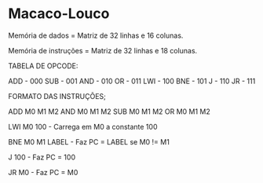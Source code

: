 Macaco-Louco
============

Memória de dados = Matriz de 32 linhas e 16 colunas.

Memória de instruções = Matriz de 32 linhas e 18 colunas.

TABELA DE OPCODE:

ADD  - 	000
SUB  - 	001
AND  -	010
OR   - 	011
LWI  - 	100
BNE  -	101
J    - 	110
JR   - 	111

FORMATO DAS INSTRUÇÕES;

ADD M0 M1 M2
AND M0 M1 M2
SUB M0 M1 M2
OR M0 M1 M2

LWI M0 100 - Carrega em M0 a constante 100

BNE M0 M1 LABEL - Faz PC = LABEL se M0 != M1

J 100 - Faz PC = 100

JR M0 - Faz PC = M0